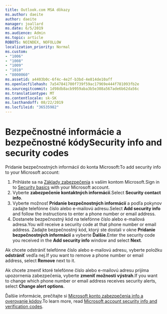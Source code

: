```yaml
---
title: Outlook.com MSA dôkazy
ms.author: daeite
author: daeite
manager: joallard
ms.date: 6/5/2019
ms.audience: Admin
ms.topic: article
ROBOTS: NOINDEX, NOFOLLOW
localization_priority: Normal
ms.custom:
- "1006"
- "1008"
- "1009"
- "1010"
- "8000060"
ms.assetid: a4403b0c-6f4c-4e2f-b3bd-4e814de10aff
ms.openlocfilehash: 7a547841700f739f59ac17969e444f781093fb2e
ms.sourcegitcommit: 1d98db8acb9959aba3b5e308a567ade6b62da56c
ms.translationtype: MT
ms.contentlocale: sk-SK
ms.lasthandoff: 08/22/2019
ms.locfileid: "36535982"
---
```

# <a name="security-info-and-security-codes"></a><span data-ttu-id="9e438-102">Bezpečnostné informácie a bezpečnostné kódy</span><span class="sxs-lookup"><span data-stu-id="9e438-102">Security info and security codes</span></span>

<span data-ttu-id="9e438-103">Pridanie bezpečnostných informácií do konta Microsoft:</span><span class="sxs-lookup"><span data-stu-id="9e438-103">To add security info to your Microsoft account:</span></span>

1. <span data-ttu-id="9e438-104">Prihláste sa na [Základy zabezpečenia](https://account.microsoft.com/security) s vaším kontom Microsoft.</span><span class="sxs-lookup"><span data-stu-id="9e438-104">Sign in to [Security basics](https://account.microsoft.com/security) with your Microsoft account.</span></span>
1. <span data-ttu-id="9e438-105">Vyberte **zabezpečenie kontaktných informácií**.</span><span class="sxs-lookup"><span data-stu-id="9e438-105">Select **Security contact info**.</span></span>
1. <span data-ttu-id="9e438-106">Vyberte možnosť **Pridanie bezpečnostných informácií** a podľa pokynov zadajte telefónne číslo alebo e-mailovú adresu.</span><span class="sxs-lookup"><span data-stu-id="9e438-106">Select **Add security info** and follow the instructions to enter a phone number or email address.</span></span>
1. <span data-ttu-id="9e438-107">Dostanete bezpečnostný kód na telefónne číslo alebo e-mailová adresa.</span><span class="sxs-lookup"><span data-stu-id="9e438-107">You will receive a security code at that phone number or email address.</span></span> <span data-ttu-id="9e438-108">Zadajte bezpečnostný kód, ktorý ste dostali v okne **Pridanie bezpečnostných informácií** a vyberte **Ďalšie**.</span><span class="sxs-lookup"><span data-stu-id="9e438-108">Enter the security code you received in the **Add security info** window and select **Next**.</span></span>

<span data-ttu-id="9e438-109">Ak chcete odstrániť telefónne číslo alebo e-mailovú adresu, vyberte položku **odstrániť** vedľa nej.</span><span class="sxs-lookup"><span data-stu-id="9e438-109">If you want to remove a phone number or email address, select **Remove** next to it.</span></span>

<span data-ttu-id="9e438-110">Ak chcete zmeniť ktoré telefónne číslo alebo e-mailovú adresu prijíma upozornenia zabezpečenia, vyberte **zmeniť možnosti výstrah**.</span><span class="sxs-lookup"><span data-stu-id="9e438-110">If you want to change which phone number or email address receives security alerts, select **Change alert options**.</span></span>

<span data-ttu-id="9e438-111">Ďalšie informácie, prečítajte si [Microsoft konto zabezpečenia info a overovanie kódov](https://support.microsoft.com/help/12428/).</span><span class="sxs-lookup"><span data-stu-id="9e438-111">To learn more, read [Microsoft account security info and verification codes](https://support.microsoft.com/help/12428/).</span></span>